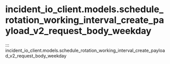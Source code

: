 # incident_io_client.models.schedule_rotation_working_interval_create_payload_v2_request_body_weekday

::: incident_io_client.models.schedule_rotation_working_interval_create_payload_v2_request_body_weekday
